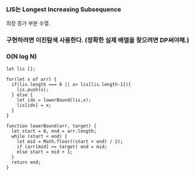 ### LIS는 Longest Increasing Subsequence
최장 증가 부분 수열.

### 구현하려면 이진탐색 사용한다. (정확한 실제 배열을 찾으려면 DP써야해.)
### O(N log N)
```
let lis [];

for(let x of arr) {
  if(lis.length === 0 || x> lis[lis.length-1]){
    lis.push(x);
  } else {
    let idx = lowerBound(lis,x);
    lis[idx] = x;
  }
}

function lowerBound(arr, target) {
  let start = 0, end = arr.length;
  while (start < end) {
    let mid = Math.floor((start + end) / 2);
    if (arr[mid] >= target) end = mid;
    else start = mid + 1;
  }
  return end;
}

```
```

